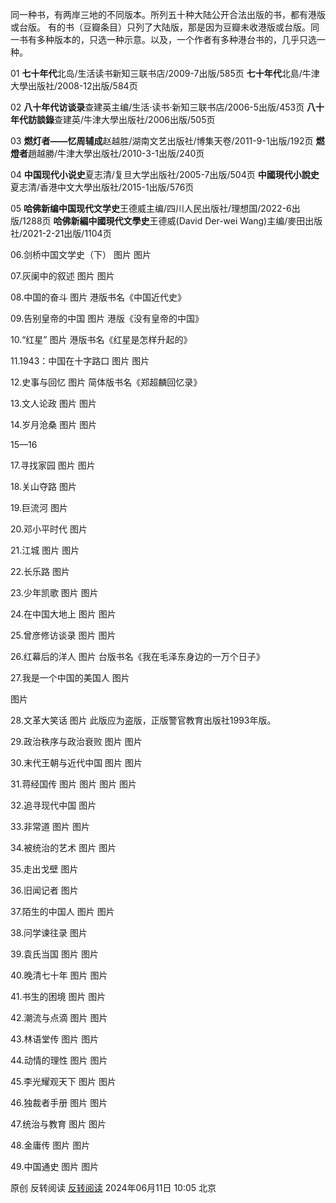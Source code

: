 同一种书，有两岸三地的不同版本。所列五十种大陆公开合法出版的书，都有港版或台版。
有的书（豆瓣条目）只列了大陆版，那是因为豆瓣未收港版或台版。同一书有多种版本的，只选一种示意。以及，一个作者有多种港台书的，几乎只选一种。

01
**七十年代**北岛/生活读书新知三联书店/2009-7出版/585页
**七十年代**北島/牛津大學出版社/2008-12出版/584页

02
**八十年代访谈录**查建英主编/生活·读书·新知三联书店/2006-5出版/453页
**八十年代訪談錄**查建英/牛津大學出版社/2006出版/505页

03
**燃灯者——忆周辅成**赵越胜/湖南文艺出版社/博集天卷/2011-9-1出版/192页
**燃燈者**趙越勝/牛津大學出版社/2010-3-1出版/240页

04
**中国现代小说史**夏志清/复旦大学出版社/2005-7出版/504页
**中國現代小說史**夏志清/香港中文大學出版社/2015-1出版/576页

05
**哈佛新编中国现代文学史**王德威主编/四川人民出版社/理想国/2022-6出版/1288页
**哈佛新編中國現代文學史**王德威(David Der-wei Wang)主编/麥田出版社/2021-2-21出版/1104页

06.剑桥中国文学史（下）
图片
图片

07.灰阑中的叙述
图片
图片

08.中国的奋斗
图片
港版书名《中国近代史》

09.告别皇帝的中国
图片
港版《没有皇帝的中国》

10.“红星”
图片
港版书名《红星是怎样升起的》

11.1943：中国在十字路口
图片
图片

12.史事与回忆
图片
简体版书名《郑超麟回忆录》

13.文人论政
图片
图片

14.岁月沧桑
图片
图片

15—16


17.寻找家园
图片
图片

18.关山夺路
图片

19.巨流河
图片

20.邓小平时代
图片

21.江城
图片
图片

22.长乐路
图片

23.少年凯歌
图片
图片

24.在中国大地上
图片
图片

25.曾彦修访谈录
图片
图片

26.红幕后的洋人
图片
台版书名《我在毛泽东身边的一万个日子》

27.我是一个中国的美国人
图片

图片

28.文革大笑话
图片
此版应为盗版，正版警官教育出版社1993年版。

29.政治秩序与政治衰败
图片
图片

30.末代王朝与近代中国
图片
图片

31.蒋经国传
图片
图片
图片
图片

32.追寻现代中国
图片

33.非常道
图片
图片

34.被统治的艺术
图片
图片

35.走出戈壁
图片

36.旧闻记者
图片

37.陌生的中国人
图片
图片

38.问学谏往录
图片

39.袁氏当国
图片
图片

40.晚清七十年
图片
图片

41.书生的困境
图片
图片

42.潮流与点滴
图片
图片

43.林语堂传
图片
图片

44.动情的理性
图片
图片

45.李光耀观天下
图片
图片

46.独裁者手册
图片
图片

47.统治与教育
图片
图片

48.金庸传
图片
图片

49.中国通史
图片
图片

​原创 反转阅读 [反转阅读](javascript:void(0);) 2024年06月11日 10:05 北京

